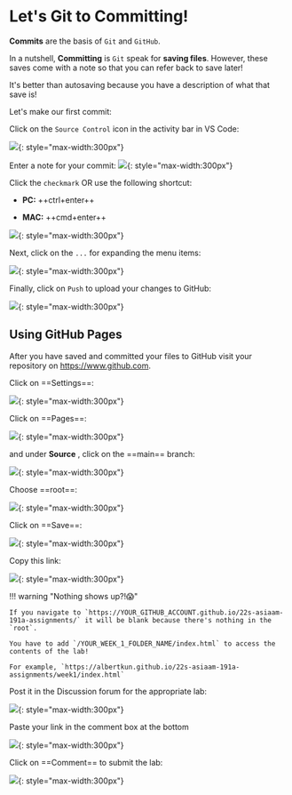 # Let's Git to Committing!

**Commits** are the basis of `Git` and `GitHub`.

In a nutshell, **Committing** is `Git` speak for **saving files**. However, these saves come with a note so that you can refer back to save later! 

It's better than autosaving because you have a description of what that save is! 

Let's make our first commit:

Click on the `Source Control` icon in the activity bar in VS Code:

![](././media/commit1.png){: style="max-width:300px"}

Enter a note for your commit:
![](././media/commit2.png){: style="max-width:300px"}

Click the `checkmark` OR use the following shortcut:

 - **PC:** ++ctrl+enter++

 - **MAC:** ++cmd+enter++

![](././media/commit3.png){: style="max-width:300px"}

Next, click on the `...` for expanding the menu items:

![](././media/commit4.png){: style="max-width:300px"}

Finally, click on `Push` to upload your changes to GitHub:

![](././media/commit5.png){: style="max-width:300px"}

## Using GitHub Pages

After you have saved and committed your files to GitHub visit your repository on https://www.github.com.

Click on ==Settings==:

![](./media/gitstarted10.png){: style="max-width:300px"}

Click on ==Pages==:

![](./media/gitstarted11.png){: style="max-width:300px"}

and under **Source** , click on the ==main== branch:

![](./media/gitstarted12.png){: style="max-width:300px"}

Choose ==root==:

![](./media/gitstarted12root.png){: style="max-width:300px"}

Click on ==Save==:

![](./media/gitstarted12save.png){: style="max-width:300px"}

Copy this link:

![](./media/gitstartedcopy.png){: style="max-width:300px"}

!!! warning "Nothing shows up?!😱"

    If you navigate to `https://YOUR_GITHUB_ACCOUNT.github.io/22s-asiaam-191a-assignments/` it will be blank because there's nothing in the `root`.

    You have to add `/YOUR_WEEK_1_FOLDER_NAME/index.html` to access the contents of the lab!

    For example, `https://albertkun.github.io/22s-asiaam-191a-assignments/week1/index.html`

Post it in the Discussion forum for the appropriate lab:

![](./media/lab_submit_1.png){: style="max-width:300px"}

Paste your link in the comment box at the bottom

![](./media/lab_submit_paste.png){: style="max-width:300px"}

Click on ==Comment== to submit the lab:

![](./media/lab_submit_click.png){: style="max-width:300px"}

